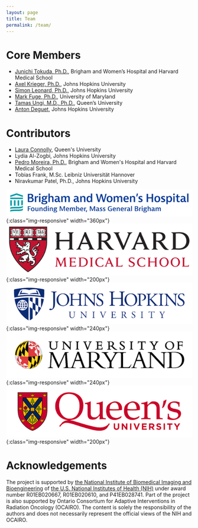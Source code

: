 ```yaml
---
layout: page
title: Team
permalink: /team/
---
```


# Core Members

- [Junichi Tokuda, Ph.D.](https://scholar.harvard.edu/tokuda), Brigham and Women’s Hospital and Harvard Medical School
- [Axel Krieger, Ph.D.](https://me.jhu.edu/faculty/axel-krieger/), Johns Hopkins University
- [Simon Leonard, Ph.D.](https://www.cs.jhu.edu/faculty/simon-leonard/), Johns Hopkins University
- [Mark Fuge, Ph.D.](http://ideal.umd.edu/team/mark-fuge), University of Maryland
- [Tamas Ungi, M.D., Ph.D.](http://perk.cs.queensu.ca/users/ungi), Queen’s University
- [Anton Deguet](https://malonecenter.jhu.edu/people/anton-deguet/), Johns Hopkins University

# Contributors
- [Laura Connolly](http://perk.cs.queensu.ca/users/connolly), Queen's University
- Lydia Al-Zogbi, Johns Hopkins University
- [Pedro Moreira, Ph.D.](https://scholar.harvard.edu/pedromoreira/home), Brigham and Women's Hospital and Harvard Medical School
- Tobias Frank, M.Sc. Leibniz Universität Hannover
- Niravkumar Patel, Ph.D., Johns Hopkins University

![BWH](/images/BWH_Logo.png){:class="img-responsive" width="360px"}
![HMS](/images/HMS_Logo.png){:class="img-responsive" width="200px"}
![BWH](/images/JHU_Logo.png){:class="img-responsive" width="240px"}
![HMS](/images/UMD_Logo.png){:class="img-responsive" width="240px"}
![HMS](/images/Queens_Logo.png){:class="img-responsive" width="200px"}


# Acknowledgements

The project is supported by [the National Institute of Biomedical Imaging and Bioengineering](https://www.nibib.nih.gov) of [the U.S. National Institutes of Health (NIH)](https://www.nih.gov) under award number R01EB020667, R01EB020610, and P41EB028741. Part of the project is also supported by Ontario Consortium for Adaptive Interventions in Radiation Oncology (OCAIRO). The content is solely the responsibility of the authors and does not necessarily represent the official views of the NIH and OCAIRO.





